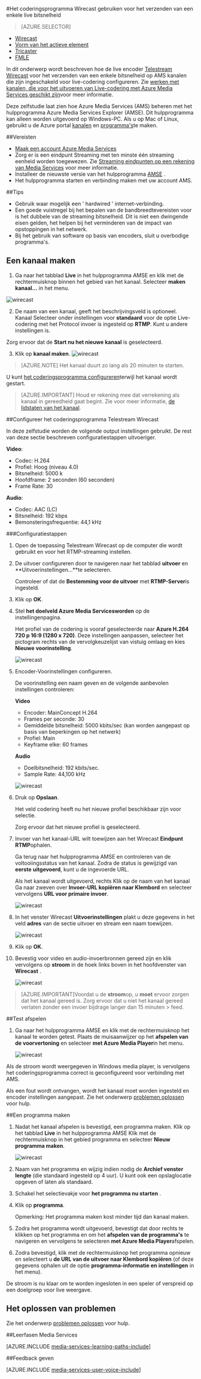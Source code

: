 <properties 
    pageTitle="Configureer het coderingsprogramma Telestream Wirecast voor het verzenden van een enkele live bitsnelheid | Microsoft Azure" 
    description="In dit onderwerp wordt uitgelegd hoe de live encoder Wirecast voor het verzenden van een enkele bitsnelheid op AMS kanalen die zijn ingeschakeld voor live-codering configureren. " 
    services="media-services" 
    documentationCenter="" 
    authors="Juliako" 
    manager="erikre" 
    editor=""/>

<tags 
    ms.service="media-services" 
    ms.workload="media" 
    ms.tgt_pltfrm="na" 
    ms.devlang="ne" 
    ms.topic="article" 
    ms.date="10/12/2016"
    ms.author="juliako;cenkdin;anilmur"/>

#<a name="use-the-wirecast-encoder-to-send-a-single-bitrate-live-stream"></a>Het coderingsprogramma Wirecast gebruiken voor het verzenden van een enkele live bitsnelheid

> [AZURE.SELECTOR]
- [Wirecast](media-services-configure-wirecast-live-encoder.md)
- [Vorm van het actieve element](media-services-configure-elemental-live-encoder.md)
- [Tricaster](media-services-configure-tricaster-live-encoder.md)
- [FMLE](media-services-configure-fmle-live-encoder.md)

In dit onderwerp wordt beschreven hoe de live encoder [Telestream Wirecast](http://www.telestream.net/wirecast/overview.htm) voor het verzenden van een enkele bitsnelheid op AMS kanalen die zijn ingeschakeld voor live-codering configureren.  Zie [werken met kanalen, die voor het uitvoeren van Live-codering met Azure Media Services geschikt zijn](media-services-manage-live-encoder-enabled-channels.md)voor meer informatie.

Deze zelfstudie laat zien hoe Azure Media Services (AMS) beheren met het hulpprogramma Azure Media Services Explorer (AMSE). Dit hulpprogramma kan alleen worden uitgevoerd op Windows-PC. Als u op Mac of Linux, gebruikt u de Azure portal [kanalen](media-services-portal-creating-live-encoder-enabled-channel.md#create-a-channel) en [programma's](media-services-portal-creating-live-encoder-enabled-channel.md#create-and-manage-a-program)te maken.


##<a name="prerequisites"></a>Vereisten

- [Maak een account Azure Media Services](media-services-portal-create-account.md)
- Zorg er is een eindpunt Streaming met ten minste één streaming eenheid worden toegewezen. Zie [Streaming eindpunten op een rekening van Media Services](media-services-portal-manage-streaming-endpoints.md) voor meer informatie.
- Installeer de nieuwste versie van het hulpprogramma [AMSE](https://github.com/Azure/Azure-Media-Services-Explorer) .
- Het hulpprogramma starten en verbinding maken met uw account AMS.

##<a name="tips"></a>Tips

- Gebruik waar mogelijk een ' hardwired ' internet-verbinding.
- Een goede vuistregel bij het bepalen van de bandbreedtevereisten voor is het dubbele van de streaming bitsnelheid. Dit is niet een dwingende eisen gelden, het helpen bij het verminderen van de impact van opstoppingen in het netwerk.
- Bij het gebruik van software op basis van encoders, sluit u overbodige programma's.


## <a name="create-a-channel"></a>Een kanaal maken

1.  Ga naar het tabblad **Live** in het hulpprogramma AMSE en klik met de rechtermuisknop binnen het gebied van het kanaal. Selecteer **maken kanaal...** in het menu.

![wirecast](./media/media-services-wirecast-live-encoder/media-services-wirecast1.png)

2. De naam van een kanaal, geeft het beschrijvingsveld is optioneel. Kanaal Selecteer onder instellingen voor **standaard** voor de optie Live-codering met het Protocol invoer is ingesteld op **RTMP**. Kunt u andere instellingen is.


Zorg ervoor dat de **Start nu het nieuwe kanaal** is geselecteerd.

3. Klik op **kanaal maken**.
![wirecast](./media/media-services-wirecast-live-encoder/media-services-wirecast2.png)

>[AZURE.NOTE] Het kanaal duurt zo lang als 20 minuten te starten.

U kunt [het coderingsprogramma configureren](media-services-configure-wirecast-live-encoder.md#configure_wirecast_rtmp)terwijl het kanaal wordt gestart.

>[AZURE.IMPORTANT] Houd er rekening mee dat verrekening als kanaal in gereedheid gaat begint. Zie voor meer informatie, [de lidstaten van het kanaal](media-services-manage-live-encoder-enabled-channels.md#states).

##<a id=configure_wirecast_rtmp></a>Configureer het coderingsprogramma Telestream Wirecast

In deze zelfstudie worden de volgende output instellingen gebruikt. De rest van deze sectie beschreven configuratiestappen uitvoeriger. 

**Video**:
 
- Codec: H.264 
- Profiel: Hoog (niveau 4.0) 
- Bitsnelheid: 5000 k 
- Hoofdframe: 2 seconden (60 seconden) 
- Frame Rate: 30
 
**Audio**:

- Codec: AAC (LC) 
- Bitsnelheid: 192 kbps 
- Bemonsteringsfrequentie: 44,1 kHz


###<a name="configuration-steps"></a>Configuratiestappen

1. Open de toepassing Telestream Wirecast op de computer die wordt gebruikt en voor het RTMP-streaming instellen.
2. De uitvoer configureren door te navigeren naar het tabblad **uitvoer** en **Uitvoerinstellingen...**te selecteren.
    
    Controleer of dat de **Bestemming voor de uitvoer** met **RTMP-Server**is ingesteld.
3. Klik op **OK**.
4. Stel **het doelveld **Azure Media Services**worden** op de instellingenpagina.
 
    Het profiel van de codering is vooraf geselecteerde naar **Azure H.264 720 p 16:9 (1280 x 720)**. Deze instellingen aanpassen, selecteer het pictogram rechts van de vervolgkeuzelijst van vistuig omlaag en kies **Nieuwe voorinstelling**.

    ![wirecast](./media/media-services-wirecast-live-encoder/media-services-wirecast3.png)

5. Encoder-Voorinstellingen configureren.

    De voorinstelling een naam geven en de volgende aanbevolen instellingen controleren:

    **Video**
    
    - Encoder: MainConcept H.264
    - Frames per seconde: 30
    - Gemiddelde bitsnelheid: 5000 kbits/sec (kan worden aangepast op basis van beperkingen op het netwerk)
    - Profiel: Main
    - Keyframe elke: 60 frames

    **Audio**

    - Doelbitsnelheid: 192 kbits/sec.
    - Sample Rate: 44,100 kHz
     
    ![wirecast](./media/media-services-wirecast-live-encoder/media-services-wirecast4.png)

6. Druk op **Opslaan**.

    Het veld codering heeft nu het nieuwe profiel beschikbaar zijn voor selectie. 

    Zorg ervoor dat het nieuwe profiel is geselecteerd.

7. Invoer van het kanaal-URL wilt toewijzen aan het Wirecast **Eindpunt RTMP**ophalen.
    
    Ga terug naar het hulpprogramma AMSE en controleren van de voltooiingsstatus van het kanaal. Zodra de status is gewijzigd van **eerste** **uitgevoerd**, kunt u de ingevoerde URL.
      
    Als het kanaal wordt uitgevoerd, rechts Klik op de naam van het kanaal Ga naar zweven over **Invoer-URL kopiëren naar Klembord** en selecteer vervolgens **URL voor primaire invoer**.  
    
    ![wirecast](./media/media-services-wirecast-live-encoder/media-services-wirecast6.png)

8. In het venster Wirecast **Uitvoerinstellingen** plakt u deze gegevens in het veld **adres** van de sectie uitvoer en stream een naam toewijzen. 


    ![wirecast](./media/media-services-wirecast-live-encoder/media-services-wirecast5.png)

9. Klik op **OK**.

10. Bevestig voor video en audio-invoerbronnen gereed zijn en klik vervolgens op **stroom** in de hoek links boven in het hoofdvenster van **Wirecast** .

    ![wirecast](./media/media-services-wirecast-live-encoder/media-services-wirecast7.png)

>[AZURE.IMPORTANT]Voordat u de **stroom**op, u **moet** ervoor zorgen dat het kanaal gereed is. 
>Zorg ervoor dat u niet het kanaal gereed verlaten zonder een invoer bijdrage langer dan 15 minuten > feed.

##<a name="test-playback"></a>Test afspelen
  
1. Ga naar het hulpprogramma AMSE en klik met de rechtermuisknop het kanaal te worden getest. Plaats de muisaanwijzer op het **afspelen van de voorvertoning** en selecteer **met Azure Media Player**in het menu.  

    ![wirecast](./media/media-services-wirecast-live-encoder/media-services-wirecast8.png)

Als de stroom wordt weergegeven in Windows media player, is vervolgens het coderingsprogramma correct is geconfigureerd voor verbinding met AMS. 

Als een fout wordt ontvangen, wordt het kanaal moet worden ingesteld en encoder instellingen aangepast. Zie het onderwerp [problemen oplossen](media-services-troubleshooting-live-streaming.md) voor hulp.  

##<a name="create-a-program"></a>Een programma maken

1. Nadat het kanaal afspelen is bevestigd, een programma maken. Klik op het tabblad **Live** in het hulpprogramma AMSE Klik met de rechtermuisknop in het gebied programma en selecteer **Nieuw programma maken**.  

    ![wirecast](./media/media-services-wirecast-live-encoder/media-services-wirecast9.png)

2. Naam van het programma en wijzig indien nodig de **Archief venster lengte** (die standaard ingesteld op 4 uur). U kunt ook een opslaglocatie opgeven of laten als standaard.  
3. Schakel het selectievakje voor **het programma nu starten** .
4. Klik op **programma**.  
  
    Opmerking: Het programma maken kost minder tijd dan kanaal maken.    
 
5. Zodra het programma wordt uitgevoerd, bevestigt dat door rechts te klikken op het programma en om het **afspelen van de programma's** te navigeren en vervolgens te selecteren **met Azure Media Player**afspelen.  
6. Zodra bevestigd, klik met de rechtermuisknop het programma opnieuw en selecteert u **de URL van de uitvoer naar Klembord kopiëren** (of deze gegevens ophalen uit de optie **programma-informatie en instellingen** in het menu). 

De stroom is nu klaar om te worden ingesloten in een speler of verspreid op een doelgroep voor live weergave.  


## <a name="troubleshooting"></a>Het oplossen van problemen
 
Zie het onderwerp [problemen oplossen](media-services-troubleshooting-live-streaming.md) voor hulp. 

##<a name="media-services-learning-paths"></a>Leerfasen Media Services

[AZURE.INCLUDE [media-services-learning-paths-include](../../includes/media-services-learning-paths-include.md)]

##<a name="provide-feedback"></a>Feedback geven

[AZURE.INCLUDE [media-services-user-voice-include](../../includes/media-services-user-voice-include.md)]
